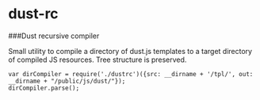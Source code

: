dust-rc
=======

###Dust recursive compiler

Small utility to compile a directory of dust.js templates to a target directory of compiled JS resources. Tree structure is preserved.

    var dirCompiler = require('./dustrc')({src: __dirname + '/tpl/', out: __dirname + "/public/js/dust/"});
    dirCompiler.parse();
